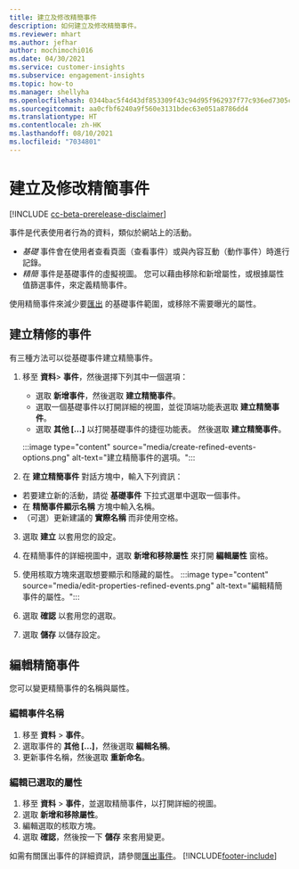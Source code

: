 ```yaml
---
title: 建立及修改精簡事件
description: 如何建立及修改精簡事件。
ms.reviewer: mhart
ms.author: jefhar
author: mochimochi016
ms.date: 04/30/2021
ms.service: customer-insights
ms.subservice: engagement-insights
ms.topic: how-to
ms.manager: shellyha
ms.openlocfilehash: 0344bac5f4d43df853309f43c94d95f962937f77c936ed7305c5de4a08835f04
ms.sourcegitcommit: aa0cfbf6240a9f560e3131bdec63e051a8786dd4
ms.translationtype: HT
ms.contentlocale: zh-HK
ms.lasthandoff: 08/10/2021
ms.locfileid: "7034801"
---
```

# <a name="create-and-modify-refined-events"></a>建立及修改精簡事件

[!INCLUDE [cc-beta-prerelease-disclaimer](includes/cc-beta-prerelease-disclaimer.md)]


事件是代表使用者行為的資料，類似於網站上的活動。

- *基礎* 事件會在使用者查看頁面（查看事件）或與內容互動（動作事件）時進行記錄。
- *精簡* 事件是基礎事件的虛擬視圖。 您可以藉由移除和新增屬性，或根據屬性值篩選事件，來定義精簡事件。

使用精簡事件來減少要[匯出](export-events.md) 的基礎事件範圍，或移除不需要曝光的屬性。

## <a name="create-refined-events"></a>建立精修的事件

有三種方法可以從基礎事件建立精簡事件。 

1. 移至 **資料**> **事件**，然後選擇下列其中一個選項：
    - 選取 **新增事件**，然後選取 **建立精簡事件**。
    - 選取一個基礎事件以打開詳細的視圖，並從頂端功能表選取 **建立精簡事件**。
    - 選取 **其他 [...]** 以打開基礎事件的捷徑功能表。 然後選取 **建立精簡事件**。
    
    :::image type="content" source="media/create-refined-events-options.png" alt-text="建立精簡事件的選項。":::

1. 在 **建立精簡事件** 對話方塊中，輸入下列資訊：

- 若要建立新的活動，請從 **基礎事件** 下拉式選單中選取一個事件。
- 在 **精簡事件顯示名稱** 方塊中輸入名稱。
- （可選）更新建議的 **實際名稱** 而非使用空格。

3. 選取 **建立** 以套用您的設定。

1. 在精簡事件的詳細視圖中，選取 **新增和移除屬性** 來打開 **編輯屬性** 窗格。 

1. 使用核取方塊來選取想要顯示和隱藏的屬性。 
   :::image type="content" source="media/edit-properties-refined-events.png" alt-text="編輯精簡事件的屬性。":::

1. 選取 **確認** 以套用您的選取。

1. 選取 **儲存** 以儲存設定。

## <a name="edit-refined-events"></a>編輯精簡事件

您可以變更精簡事件的名稱與屬性。

### <a name="edit-event-name"></a>編輯事件名稱

1. 移至 **資料** > **事件**。 
1. 選取事件的 **其他 [...]**，然後選取 **編輯名稱**。
1. 更新事件名稱，然後選取 **重新命名**。

### <a name="edit-selected-properties"></a>編輯已選取的屬性

1. 移至 **資料** > **事件**，並選取精簡事件，以打開詳細的視圖。
1. 選取 **新增和移除屬性**。 
1. 編輯選取的核取方塊。
1. 選取 **確認**，然後按一下 **儲存** 來套用變更。

如需有關匯出事件的詳細資訊，請參閱[匯出事件](export-events.md)。
[!INCLUDE[footer-include](../includes/footer-banner.md)]
